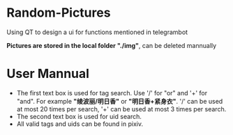 # Random-Pictures
Using QT to design a ui for functions mentioned in telegrambot

**Pictures are stored in the local folder "./img"**, can be deleted mannually

# User Mannual
- The first text box is used for tag search. Use '/' for "or" and '+' for "and". For example **"绫波丽/明日香"** or **"明日香+紧身衣"**. '/' can be used at most 20 times per search, '+' can be used at most 3 times per search.
- The second text box is used for uid search.
- All valid tags and uids can be found in pixiv.
